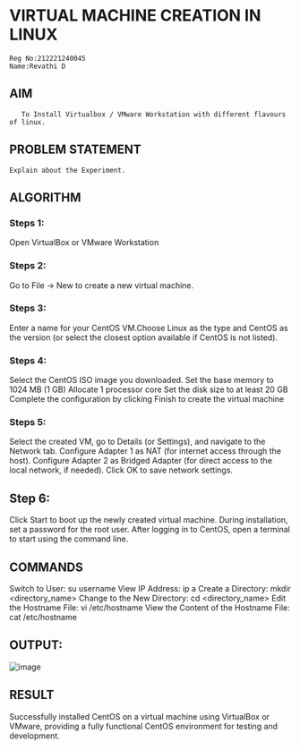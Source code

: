  # VIRTUAL MACHINE CREATION IN LINUX
 ```
 Reg No:212221240045
 Name:Revathi D
```
  ## AIM
       To Install Virtualbox / VMware Workstation with different flavours of linux.
## PROBLEM STATEMENT
    Explain about the Experiment.

## ALGORITHM
 ### Steps 1:
 Open VirtualBox or VMware Workstation
 ### Steps 2:
 Go to File -> New to create a new virtual machine.
 ### Steps 3:
 Enter a name for your CentOS VM.Choose Linux as the type and CentOS as the version (or select the closest option available if CentOS is not listed).
 ### Steps 4:
 Select the CentOS ISO image you downloaded.
Set the base memory to 1024 MB (1 GB)
Allocate 1 processor core
Set the disk size to at least 20 GB
Complete the configuration by clicking Finish to create the virtual machine
 ### Steps 5:
 Select the created VM, go to Details (or Settings), and navigate to the Network tab.
Configure Adapter 1 as NAT (for internet access through the host).
Configure Adapter 2 as Bridged Adapter (for direct access to the local network, if needed).
Click OK to save network settings.
## Step 6:
Click Start to boot up the newly created virtual machine.
During installation, set a password for the root user.
After logging in to CentOS, open a terminal to start using the command line.
## COMMANDS
Switch to User:
su username
View IP Address:
ip a
Create a Directory:
mkdir <directory_name>
Change to the New Directory:
cd <directory_name>
Edit the Hostname File:
vi /etc/hostname
View the Content of the Hostname File:
cat /etc/hostname
## OUTPUT:

![image](https://github.com/user-attachments/assets/83836415-d482-4340-b486-d335be96b581)


## RESULT
Successfully installed CentOS on a virtual machine using VirtualBox or VMware, providing a fully functional CentOS environment for testing and development.



  


